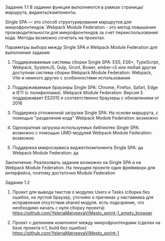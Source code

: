 Задание 1.1 
В задании функции выполняются в рамках страницы/маршрута, виджеты/компоненты.

Single SPA — это способ структурирования маршрутов для микрофронтендов. 
Webpack Module Federation - это метод повышения производительности для микрофронтендов за счет переиспользования кода.
Методы возможно сочетать на проектах.

Параметры выбора между Single SPA и Webpack Module Federation для выполнения задания:

1. Поддерживаемые системы сборки 
Single SPA: ES5, ES6+, TypeScript, Webpack, SystemJS, Gulp, Grunt, Bower, ember-cli или любая другая доступная система сборки Webpack Module Federation: Webpack, Vite и немного других с особенностями использования

2. Поддерживаемые браузеры Single SPA: Chrome, Firefox, Safari, Edge и IE11 (с полифиллами). 
Webpack Module Federation: Версия 5 поддерживает ES2015 и соответственно браузеры с обновлением от 2016

3. Поддержка отложенной загрузки 
Single SPA: На основе маршрута, с помощью "разделения кода" 
Webpack Module Federation: возможно

4. Однократная загрузка используемых библиотек 
Single SPA: возможно с помощью UMD-модулей 
Webpack Module Federation: возможно

5. Поддержка микросервиса виджет/компонента 
Single SPA: да Webpack 
Module Federation: да

Заключение: Реализовать задание возможно на Single SPA и на Webpack Module Federation. На текущем проекте один фреймворк для интерфейса, поэтому достаточно Module Federation

Задание 1.2

1. Проект для вывода текстов о модулях Users и Tasks 
(сборка без ошибок, но пустой браузер, уточняю о причинах у наставника для исправления отсутствия shared модуля.
есть подозрение, что необходимо начать с нуля сборку проекта)
https://github.com/YelenaMatveevaV/Mesto_sprint-1_empty_browser

2. Проект с делением компонент между микрофронтендами
(сделан на базе проекта п.1, build без ошибок)
https://github.com/YelenaMatveevaV/Mesto_sprint-1